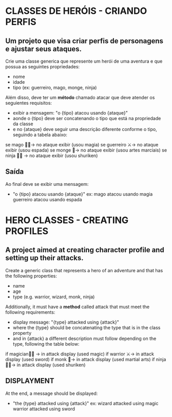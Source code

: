 # CLASSES DE HERÓIS - CRIANDO PERFIS

## Um projeto que visa criar perfis de personagens e ajustar seus ataques. 

Crie uma classe generica que represente um herói de uma aventura e que possua as seguintes propriedades:

- nome
- idade
- tipo (ex: guerreiro, mago, monge, ninja)

Além disso, deve ter um **método** chamado atacar que deve atender os seguientes requisitos:

- exibir a mensagem: "o {tipo} atacou usando {ataque}"
- aonde o {tipo} deve ser concatenando o tipo que está na propriedade da classe
- e no {ataque} deve seguir uma descrição diferente conforme o tipo, seguindo a tabela abaixo:

se mago 🧙‍♂️-> no ataque exibir (usou magia)
se guerreiro ⚔-> no ataque exibir (usou espada)
se monge 🙏-> no ataque exibir (usou artes marciais)
se ninja 🐱‍👤 -> no ataque exibir (usou shuriken)

## Saída

Ao final deve se exibir uma mensagem:

- "o {tipo} atacou usando {ataque}"
  ex: mago atacou usando magia
  guerreiro atacou usando espada

# HERO CLASSES - CREATING PROFILES
## A project aimed at creating character profile and setting up their attacks. 

Create a generic class that represents a hero of an adventure and that has the following properties:

- name
- age
- type (e.g. warrior, wizard, monk, ninja)

Additionally, it must have a **method** called attack that must meet the following requirements:

- display message: "{type} attacked using {attack}"
- where the {type} should be concatenating the type that is in the class property
- and in {attack} a different description must follow depending on the type, following the table below:

if magician🧙‍♂️ -> in attack display (used magic)
if warrior ⚔-> in attack display (used sword)
if monk 🙏-> in attack display (used martial arts)
if ninja 🐱‍👤-> in attack display (used shuriken)

## DISPLAYMENT

At the end, a message should be displayed:

- "the {type} attacked using {attack}"
   ex: wizard attacked using magic
   warrior attacked using sword
